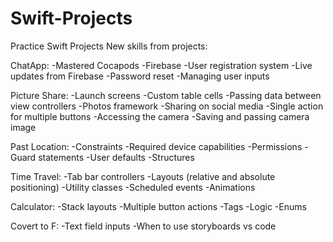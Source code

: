 # Swift-Projects
Practice Swift Projects
New skills from projects:

ChatApp:
-Mastered Cocapods
-Firebase
-User registration system
-Live updates from Firebase
-Password reset
-Managing user inputs

Picture Share:
-Launch screens
-Custom table cells
-Passing data between view controllers
-Photos framework
-Sharing on social media
-Single action for multiple buttons
-Accessing the camera
-Saving and passing camera image

Past Location:
-Constraints
-Required device capabilities
-Permissions
-Guard statements
-User defaults
-Structures

Time Travel:
-Tab bar controllers
-Layouts (relative and absolute positioning)
-Utility classes
-Scheduled events
-Animations

Calculator:
-Stack layouts
-Multiple button actions
-Tags
-Logic
-Enums

Covert to F:
-Text field inputs
-When to use storyboards vs code
